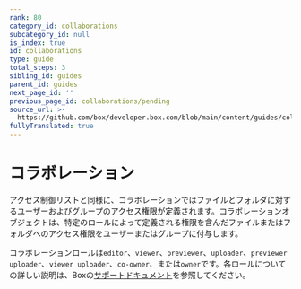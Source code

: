 ```yaml
---
rank: 80
category_id: collaborations
subcategory_id: null
is_index: true
id: collaborations
type: guide
total_steps: 3
sibling_id: guides
parent_id: guides
next_page_id: ''
previous_page_id: collaborations/pending
source_url: >-
  https://github.com/box/developer.box.com/blob/main/content/guides/collaborations/index.md
fullyTranslated: true
---
```

# コラボレーション

アクセス制御リストと同様に、コラボレーションではファイルとフォルダに対するユーザーおよびグループのアクセス権限が定義されます。コラボレーションオブジェクトは、特定のロールによって定義される権限を含んだファイルまたはフォルダへのアクセス権限をユーザーまたはグループに付与します。

コラボレーションロールは`editor`、`viewer`、`previewer`、`uploader`、`previewer uploader`、`viewer uploader`、`co-owner`、または`owner`です。各ロールについての詳しい説明は、Boxの[サポートドキュメント][support documentation]を参照してください。

<!-- i18n-enable localize-links -->

[support documentation]: https://support.box.com/hc/ja/articles/360044196413-コラボレータの権限レベルについて

<!-- i18n-disable localize-links -->
